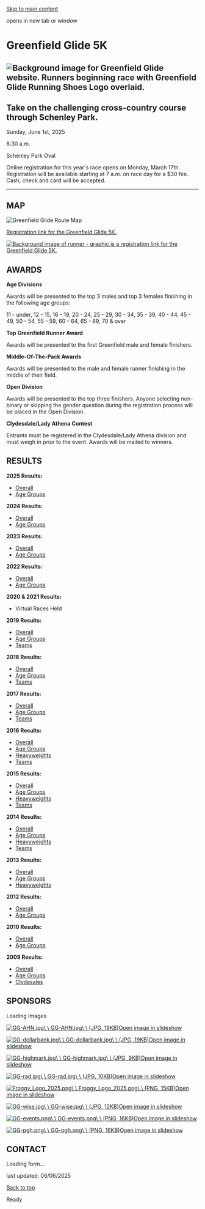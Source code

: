 [Skip to main content](https://www.pittsburghpa.gov/Recreation-Events/Events/Footraces/Greenfield-Glide#main-content)

opens in new tab or window

# Greenfield Glide 5K

## ![Background image for Greenfield Glide website. Runners beginning race with Greenfield Glide Running Shoes Logo overlaid.](https://www.pittsburghpa.gov/files/assets/city/v/1/special-events/greenfield-glide/images/gg-hero_1.jpg?w=1920&h=803)

## Take on the challenging cross-country course through Schenley Park.

Sunday, June 1st, 2025

8:30 a.m.

Schenley Park Oval

Online registration for this year's race opens on Monday, March 17th. Registration will be available starting at 7 a.m. on race day for a $30 fee. Cash, check and card will be accepted.

* * *

## MAP

![Greenfield Glide Route Map](https://www.pittsburghpa.gov/files/assets/city/v/1/special-events/greenfield-glide/images/gg-map.jpg?w=700&h=560)

[Registration link for the Greenfield Glide 5K.](https://runsignup.com/Race/PA/Pittsburgh/GreenfieldGlide "Registration link for the Greenfield Glide 5K.")

[![Background image of runner - graphic is a registration link for the Greenfield Glide 5K.](https://www.pittsburghpa.gov/files/assets/city/v/1/special-events/greenfield-glide/images/register.jpg?w=1920&h=355)](https://runsignup.com/Race/PA/Pittsburgh/GreenfieldGlide "Registration link for the Greenfield Glide 5K.")

## AWARDS

**Age Divisions**

Awards will be presented to the top 3 males and top 3 females finishing in the following age groups:

11 - under, 12 - 15, 16 - 19, 20 - 24, 25 - 29, 30 - 34, 35 - 39, 40 - 44, 45 - 49, 50 - 54, 55 - 59, 60 - 64, 65 - 69, 70 & over

**Top Greenfield Runner Award**

Awards will be presented to the first Greenfield male and female finishers.

**Middle-Of-The-Pack Awards**

Awards will be presented to the male and female runner finishing in the middle of their field.

**Open Division**

Awards will be presented to the top three finishers. Anyone selecting non-binary or skipping the gender question during the registration process will be placed in the Open Division.

**Clydesdale/Lady Athena Contest**

Entrants must be registered in the Clydesdale/Lady Athena division and must weigh in prior to the event. Awards will be mailed to winners.

## RESULTS

**2025 Results:**

- [Overall](https://www.runhigh.com/2025RESULTS/R060125AB.html)
- [Age Groups](https://www.runhigh.com/2025RESULTS/R060125ABAWARDS.html)

**2024 Results:**

- [Overall](https://runhigh.com/2024RESULTS/R060224AB.html)
- [Age Groups](https://runhigh.com/2024RESULTS/R060224ABAWARDS.html)

**2023 Results:**

- [Overall](https://runhigh.com/2023RESULTS/R060423AB.html)
- [Age Groups](https://runhigh.com/2023RESULTS/R060423ABAWARDS.html)

**2022 Results:**

- [Overall](https://runhigh.com/2022RESULTS/R060522AB.html)
- [Age Groups](https://runhigh.com/2022RESULTS/R060522ABAWARDS.html)

**2020 & 2021 Results:**

- Virtual Races Held

**2019 Results:**

- [Overall](https://www.smileymiles.com/2019/RES19%20GREENFIELD%20GLIDE%205K%20OA.htm)
- [Age Groups](http://www.smileymiles.com/2019/RES19%20GREENFIELD%20GLIDE%205K%20AG.htm)
- [Teams](http://www.smileymiles.com/2019/RES19%20GREENFIELD%20GLIDE%205K%20TEAMS.htm)

**2018 Results:**

- [Overall](https://www.smileymiles.com/2018/RES18%20GREENFIELD%20GLIDE%205K%20ALL%20DIV%20OA.htm)
- [Age Groups](https://www.smileymiles.com/2018/RES18%20GREENFIELD%20GLIDE%205K%20ALL%20DIV%20AG.htm)
- [Teams](https://www.smileymiles.com/2018/RES18%20GREENFIELD%20GLIDE%205K%20TEAMS%20ALL%20DIV.htm)

**2017 Results:**

- [Overall](http://www.smileymiles.com/2017/RES17%20Greenfield%20Glide%205K%20OA.htmm)
- [Age Groups](http://www.smileymiles.com/2017/RES17%20Greenfield%20Glide%205K%20AG.htm)
- [Teams](http://www.smileymiles.com/2017/RES17%20Greenfield%20Glide%205K%20Teams.htm)

**2016 Results:**

- [Overall](http://smileymiles.com/2016/RES16%20GREENFIELD%20GLIDE%203%20MILE%20OPEN%20OA.htm)
- [Age Groups](http://smileymiles.com/2016/RES16%20GREENFIELD%20GLIDE%203%20MILE%20OPEN%20AG.htm)
- [Heavyweights](http://smileymiles.com/2016/RES16%20GREENFIELD%20GLIDE%20HEAVYWEIGHTS%20OA.htm)
- [Teams](http://smileymiles.com/2016/RES16%20GREENFIELD%20GLIDE%20TEAMS.htm)

**2015 Results:**

- [Overall](http://smileymiles.com/2015/RES15%20GREENFIELD%20GLIDE%205K.HTM)
- [Age Groups](http://smileymiles.com/2015/RES15%20GREENFIELD%20GLIDE%205K%20HEAVYWEIGHTS.HTM)
- [Heavyweights](http://smileymiles.com/2015/RES15%20GREENFIELD%20GLIDE%205K%20HEAVYWEIGHTS.HTM)
- [Teams](http://smileymiles.com/2015/RES15%20GREENFIELD%20GLIDE%205K%20TEAMS.HTM)

**2014 Results:**

- [Overall](http://smileymiles.com/2014/RES14%20GREENFIELD%20GLIDE%205K%20RUN%20OA.HTM)
- [Age Groups](http://smileymiles.com/2014/RES14%20GREENFIELD%20GLIDE%205K%20RUN%20AG.HTM)
- [Heavyweights](http://smileymiles.com/2014/RES14%20GREENFIELD%20GLIDE%205K%20HVY%20WHTS%20OA.HTM)
- [Teams](http://smileymiles.com/2014/RES14%20GREENFIELD%20GLIDE%20TEAMS.HTM)

**2013 Results:**

- [Overall](http://apps.pittsburghpa.gov/citiparks/2013_Greenfield_Glide_Overall_Results.HTM)
- [Age Groups](http://apps.pittsburghpa.gov/citiparks/2013_Greenfield_Glide_Age_Group_Results.HTM)
- [Heavyweights](http://www.greenfieldglide.com/Results/RES%2012%20GREENFIELD%20GLIDE%205K%20HEAVY.htm)

**2012 Results:**

- [Overall](http://www.greenfieldglide.com/Results/RES%2012%20GREENFIELD%20GLIDE%205K%20OVERALL.htm)
- [Age Groups](http://www.greenfieldglide.com/Results/RES%2012%20GREENFIELD%20GLIDE%205K%20AGE%20GROUPS.htm)

**2010 Results:**

- [Overall](http://www.greenfieldglide.com/Results/RES%2010%20GREENFIELD%20GLIDE%205K.HTM)
- [Age Groups](http://www.greenfieldglide.com/Results/RES%2010%20GREENFIELD%20GLIDE%205K%20AGE%20GROUPS.HTM)

**2009 Results:**

- [Overall](http://www.greenfieldglide.com/Results/RES%2009%20GREENFIELD%20GLIDE%205K.HTM)
- [Age Groups](http://www.greenfieldglide.com/Results/RES%2009%20GREENFIELD%20GLIDE%205K%20AGE%20GROUPS.HTM)
- [Clydesales](http://www.greenfieldglide.com/Results/RES%2009%20GREENFIELD%20GLIDE%205K%20HEAVY%20WEIGHT%20AGE%20GROUPS.HTM)

## SPONSORS

Loading Images

[![GG-AHN.jpg](https://www.pittsburghpa.gov/files/assets/city/v/1/special-events/greenfield-glide/images/gg-ahn.jpg?w=375)\\
\\
GG-AHN.jpg\\
\\
(JPG, 19KB)Open image in slideshow](https://www.pittsburghpa.gov/files/assets/city/v/1/special-events/greenfield-glide/images/gg-ahn.jpg)

[![GG-dollarbank.jpg](https://www.pittsburghpa.gov/files/assets/city/v/1/special-events/greenfield-glide/images/gg-dollarbank.jpg?w=375)\\
\\
GG-dollarbank.jpg\\
\\
(JPG, 19KB)Open image in slideshow](https://www.pittsburghpa.gov/files/assets/city/v/1/special-events/greenfield-glide/images/gg-dollarbank.jpg)

[![GG-highmark.jpg](https://www.pittsburghpa.gov/files/assets/city/v/1/special-events/greenfield-glide/images/gg-highmark.jpg?w=375)\\
\\
GG-highmark.jpg\\
\\
(JPG, 9KB)Open image in slideshow](https://www.pittsburghpa.gov/files/assets/city/v/1/special-events/greenfield-glide/images/gg-highmark.jpg)

[![GG-rad.jpg](https://www.pittsburghpa.gov/files/assets/city/v/1/special-events/greenfield-glide/images/gg-rad.jpg?w=375)\\
\\
GG-rad.jpg\\
\\
(JPG, 10KB)Open image in slideshow](https://www.pittsburghpa.gov/files/assets/city/v/1/special-events/greenfield-glide/images/gg-rad.jpg)

[![Froggy_Logo_2025.png](https://www.pittsburghpa.gov/files/assets/city/v/2/special-events/riverview-park-5k/images/froggy_logo_2025.png?w=375)\\
\\
Froggy\_Logo\_2025.png\\
\\
(PNG, 15KB)Open image in slideshow](https://www.pittsburghpa.gov/files/assets/city/v/2/special-events/riverview-park-5k/images/froggy_logo_2025.png)

[![GG-wise.jpg](https://www.pittsburghpa.gov/files/assets/city/v/1/special-events/greenfield-glide/images/gg-wise.jpg?w=375)\\
\\
GG-wise.jpg\\
\\
(JPG, 12KB)Open image in slideshow](https://www.pittsburghpa.gov/files/assets/city/v/1/special-events/greenfield-glide/images/gg-wise.jpg)

[![GG-events.png](https://www.pittsburghpa.gov/files/assets/city/v/1/special-events/greenfield-glide/images/gg-events.png?w=375)\\
\\
GG-events.png\\
\\
(PNG, 16KB)Open image in slideshow](https://www.pittsburghpa.gov/files/assets/city/v/1/special-events/greenfield-glide/images/gg-events.png)

[![GG-pgh.png](https://www.pittsburghpa.gov/files/assets/city/v/1/special-events/greenfield-glide/images/gg-pgh.png?w=375)\\
\\
GG-pgh.png\\
\\
(PNG, 16KB)Open image in slideshow](https://www.pittsburghpa.gov/files/assets/city/v/1/special-events/greenfield-glide/images/gg-pgh.png)

## CONTACT

Loading form...

last updated: 06/06/2025

[Back to top](https://www.pittsburghpa.gov/Recreation-Events/Events/Footraces/Greenfield-Glide#body-top)

Ready
